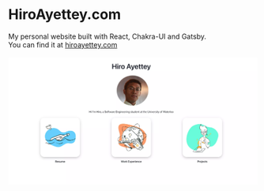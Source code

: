# HiroAyettey.com
My personal website built with React, Chakra-UI and Gatsby.
<br/>
You can find it at <a href="https://hiroayettey.com">hiroayettey.com</a>
<br/>
<br/>
<img src="https://github.com/Eushiro/hiro-ayettey/blob/master/src/images/hiroayettey.webp"/>
